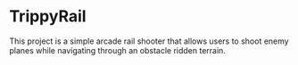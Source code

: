 # TrippyRail
This project is a simple arcade rail shooter that allows users to shoot enemy planes while navigating through an obstacle ridden terrain.
